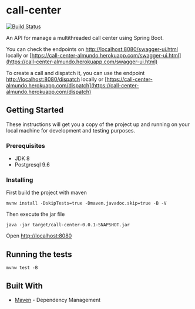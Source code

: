 # call-center

[![Build Status](https://travis-ci.org/jkevingutierrez/call-center.svg?branch=master)](https://travis-ci.org/jkevingutierrez/call-center)

An API for manage a multithreaded call center using Spring Boot.

You can check the endpoints on [http://localhost:8080/swagger-ui.html](http://localhost:8080/swagger-ui.html) locally or [https://call-center-almundo.herokuapp.com/swagger-ui.html](https://call-center-almundo.herokuapp.com/swagger-ui.html)

To create a call and dispatch it, you can use the endpoint [http://localhost:8080/dispatch](http://localhost:8080/dispatch) locally or [https://call-center-almundo.herokuapp.com/dispatch](https://call-center-almundo.herokuapp.com/dispatch)

## Getting Started

These instructions will get you a copy of the project up and running on your local machine for development and testing purposes.

### Prerequisites

* JDK 8
* Postgresql 9.6

### Installing

First build the project with maven

```
mvnw install -DskipTests=true -Dmaven.javadoc.skip=true -B -V
```

Then execute the jar file

```
java -jar target/call-center-0.0.1-SNAPSHOT.jar
```

Open [http://localhost:8080](http://localhost:8080)

## Running the tests

```
mvnw test -B
```

## Built With

* [Maven](https://maven.apache.org/) - Dependency Management
